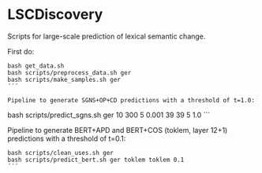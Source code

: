# LSCDiscovery
Scripts for large-scale prediction of lexical semantic change.

First do:
```
bash get_data.sh
bash scripts/preprocess_data.sh ger
bash scripts/make_samples.sh ger
´´´

Pipeline to generate SGNS+OP+CD predictions with a threshold of t=1.0:
```
bash scripts/predict_sgns.sh ger 10 300 5 0.001 39 39 5 1.0
´´´

Pipeline to generate BERT+APD and BERT+COS (toklem, layer 12+1) predictions with a threshold of t=0.1:
```
bash scripts/clean_uses.sh ger
bash scripts/predict_bert.sh ger toklem toklem 0.1
´´´
